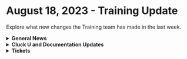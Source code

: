 # August 18, 2023 - Training Update

Explore what new changes the Training team has made in the last week.

<details>

<summary><strong>General News</strong></summary>

* Shout out to all the customers who gave education feedback this week! One highlight is more content on creating tasks using small sub-workflows to speed up automation building. More to come!
* [We've updated the times on our Rewst 104 \~ 106 training to give a 15-minute break between](https://calendly.com/cluck-u):
  * Mondays: Rewst 101 @ 12pm EST + Rewst 104 @ 1:15pm EST
  * Tuesdays: Rewst 102 @ 12pm EST + Rewst 105 @ 1:15pm EST
  * Wednesdays: Rewst 103 @ 12pm EST + Rewst 106 @ 1:15pm EST
  * Thursdays: ROC AMA @ 12pm EST
* Join us in our new [Cluck-U Discord channel](https://discord.com/channels/936789089703845988/1121465945295167588) if you have any questions, comments, or concerns!
* The [ROC Open Mic link has been added to the Open Mic page](../../roc-open-mics/) and included in the Navigation under "Additional Resources."

</details>

<details>

<summary><strong>Cluck U and Documentation Updates</strong></summary>

**Cluck University**

* Added the [Rewst 106 video](broken-reference).
* Added Resource and Documentation links to [Rewst 102 \~ 106 pages](broken-reference).
* Updated steps on [Rewst 104 page](broken-reference) based on feedback.

**Documentation**

* [Open Mic - August 11th Video and Page Added](../../roc-open-mics/roc-open-mics-north-america/2023-roc-open-mics/august-11th-2023-if-you-smell-what-the-roc-is-cooking.md)
* Created a [Microsoft Azure Actions Page](../../../documentation/configuration/integrations/integration-guides/microsoft-cloud-integration-bundle/microsoft-azure/azure-actions.md) and [Enhanced Setup instructions](../../../documentation/configuration/integrations/integration-guides/microsoft-cloud-integration-bundle/microsoft-azure/microsoft-azure-integration-setup.md).
* Added a new consolidated [Microsoft CSP Integration Setup page](../../../documentation/configuration/integrations/integration-guides/microsoft-cloud-integration-bundle/microsoft-csp/microsoft-csp-integration-setup.md).
* Consolidated the [Microsoft Graph integration setup page](../../../documentation/configuration/integrations/integration-guides/microsoft-cloud-integration-bundle/microsoft-graph/microsoft-graph-integration-setup.md), added an [Actions page](../../../documentation/configuration/integrations/integration-guides/microsoft-cloud-integration-bundle/microsoft-graph/graph-actions.md), and enhanced the [Graph Subscriptions page](../../../documentation/configuration/integrations/integration-guides/microsoft-cloud-integration-bundle/microsoft-graph/microsoft-graph-subscriptions.md).
* Completely reworked the [Best Practices for Microsoft Integrations](../../../documentation/configuration/integrations/integration-guides/microsoft-cloud-integration-bundle/authorization-best-practices.md) and [Common Issues with Microsoft Integrations pages](../../../documentation/configuration/integrations/integration-guides/microsoft-cloud-integration-bundle/common-issues-with-microsoft-bundle/).
* Updated the [Auvik Integration setup page](../../../documentation/configuration/integrations/integration-guides/auvik-integration-setup.md) and added a [Actions & Endpoints](broken-reference) page.
* Updates and Fixes
  * Updated the top and left navigation for clarity + updated some text on the front page.
  * Updated the Rewst Powershell xml download link on the [Kaseya VSA Integration setup page](broken-reference).
  * Updated [ConnectWise Manage Integration Setup](../../../documentation/configuration/integrations/integration-guides/connectwise-integration-setup.md) and [Pod Configuration](broken-reference) pages.
  * Update the[ Rewst Script Run file on the Datto RMM Integration Setup page](../../../documentation/configuration/integrations/integration-guides/datto-rmm-integration-setup.md).
  * Added Auth Server Hostname information in the [Halo PSA Integration setup page](../../../documentation/configuration/integrations/integration-guides/halo-integration-setup.md).
  * Updated the [Organization Variables](../../../documentation/configuration/organization-variables.md) list.
  * Various spelling issues were fixed [SonicWall Integration Page](../../../documentation/configuration/integrations/integration-guides/sonicwall-integration-setup.md).
  * Updated [Jinja Filters page](../../../documentation/jinja/list-of-jinja-filters.md).

</details>

<details>

<summary><strong>Tickets</strong></summary>

With the ROC now using Halo for their ticketing system, this is when you should find a ticket created for you!

* [ ] A discussion with a ROC engineer that doesn't result in a fix on first discussion
* [ ] If you have a call to troubleshoot, create workflows or other ROC work
* [ ] For all onboarding or expansion work
* [ ] If a call results in a new workflow idea or request

If you'd like to manually create a ticket yourself, review the "Rewst Support" section at the bottom of this page.

</details>
